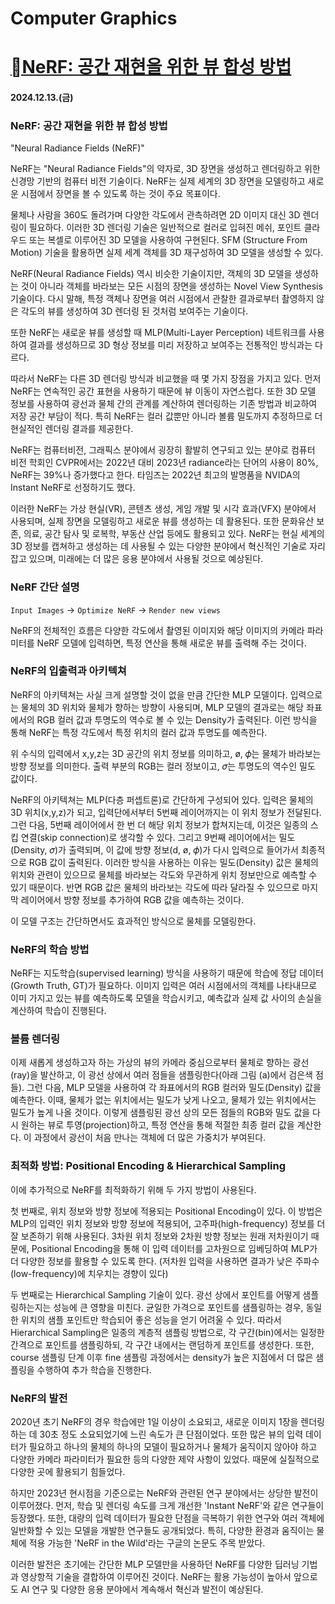 # Computer Graphics

# [NeRF: 공간 재현을 위한 뷰 합성 방법](https://blog-ko.superb-ai.com/nerf-view-synthesis-for-representing-scenes/)

#### 2024.12.13.(금)

### NeRF: 공간 재현을 위한 뷰 합성 방법

"Neural Radiance Fields (NeRF)"

NeRF는 "Neural Radiance Fields"의 약자로, 3D 장면을 생성하고 렌더링하고 위한 신경망 기반의 컴퓨터 비전 기술이다. NeRF는 실제 세계의 3D 장면을 모델링하고 새로운 시점에서 장면을 볼 수 있도록 하는 것이 주요 목표이다.

물체나 사람을 360도 돌려가며 다양한 각도에서 관측하려면 2D 이미지 대신 3D 렌더링이 필요하다. 이러한 3D 렌더링 기술은 일반적으로 컬러로 입혀진 메쉬, 포인트 클라우드 또는 복셀로 이루어진 3D 모델을 사용하여 구현된다. SFM (Structure From Motion) 기술을 활용하면 실제 세계 객체를 3D 재구성하여 3D 모델을 생성할 수 있다.

NeRF(Neural Radiance Fields) 역시 비슷한 기술이지만, 객체의 3D 모델을 생성하는 것이 아니라 객체를 바라보는 모든 시점의 장면을 생성하는 Novel View Synthesis 기술이다. 다시 말해, 특정 객체나 장면을 여러 시점에서 관찰한 결과로부터 촬영하지 않은 각도의 뷰를 생성하여 3D 렌더링 된 것처럼 보여주는 기술이다.

또한 NeRF는 새로운 뷰를 생성할 때 MLP(Multi-Layer Perception) 네트워크를 사용하여 결과를 생성하므로 3D 형상 정보를 미리 저장하고 보여주는 전통적인 방식과는 다르다.

따라서 NeRF는 다른 3D 렌더링 방식과 비교했을 때 몇 가지 장점을 가지고 있다. 먼저 NeRF는 연속적인 공간 표현을 사용하기 때문에 뷰 이동이 자연스럽다. 또한 3D 모델 정보를 사용하여 광선과 물체 간의 관계를 계산하여 렌더링하는 기존 방법과 비교하여 저장 공간 부담이 적다. 특히 NeRF는 컬러 값뿐만 아니라 볼륨 밀도까지 추정하므로 더 현실적인 렌더링 결과를 제공한다.

NeRF는 컴퓨터비전, 그래픽스 분야에서 굉장히 활발히 연구되고 있는 분야로 컴퓨터 비전 학회인 CVPR에서는 2022년 대비 2023년 radiance라는 단어의 사용이 80%, NeRF는 39%나 증가했다고 한다. 타임즈는 2022년 최고의 발명품을 NVIDA의 Instant NeRF로 선정하기도 했다.

이러한 NeRF는 가상 현실(VR), 콘텐츠 생성, 게임 개발 및 시각 효과(VFX) 분야에서 사용되며, 실제 장면을 모델링하고 새로운 뷰를 생성하는 데 활용된다. 또한 문화유산 보존, 의료, 공간 탐사 및 로복학, 부동산 산업 등에도 활용되고 있다. NeRF는 현실 세계의 3D 정보를 캡쳐하고 생성하는 데 사용될 수 있는 다양한 분야에서 혁신적인 기술로 자리 잡고 있으며, 미래에는 더 많은 응용 분야에서 사용될 것으로 예상된다.

### NeRF 간단 설명

`Input Images` -> `Optimize NeRF` -> `Render new views`

NeRF의 전체적인 흐름은 다양한 각도에서 촬영된 이미지와 해당 이미지의 카메라 파라미터를 NeRF 모델에 입력하면, 특정 연산을 통해 새로운 뷰를 출력해 주는 것이다.

### NeRF의 입출력과 아키텍쳐

NeRF의 아키텍쳐는 사실 크게 설명할 것이 없을 만큼 간단한 MLP 모델이다. 입력으로는 물체의 3D 위치와 물체가 향하는 방향이 사용되며, MLP 모델의 결과로는 해당 좌표에서의 RGB 컬러 값과 투명도의 역수로 볼 수 있는 Density가 출력된다. 이런 방식을 통해 NeRF는 특정 각도에서 특정 위치의 컬러 값과 투명도를 예측한다.

위 수식의 입력에서 x,y,z는 3D 공간의 위치 정보를 의미하고, ø, 𝜙는 물체가 바라보는 방향 정보를 의미한다. 출력 부분의 RGB는 컬러 정보이고, 𝜎는 투명도의 역수인 밀도 값이다.

NeRF의 아키텍쳐는 MLP(다층 퍼셉트론)로 간단하게 구성되어 있다. 입력은 물체의 3D 위치(x,y,z)가 되고, 입력단에서부터 5번째 레이어까지는 이 위치 정보가 전달된다. 그런 다음, 5번째 레이어에서 한 번 더 해당 위치 정보가 합쳐지는데, 이것은 일종의 스킵 연결(skip connection)로 생각할 수 있다. 그리고 9번째 레이어에서는 밀도(Density, 𝜎)가 출력되며, 이 값에 방향 정보(d, ø, 𝜙)가 다시 입력으로 들어가서 최종적으로 RGB 값이 출력된다. 이러한 방식을 사용하는 이유는 밀도(Density) 값은 물체의 위치와 관련이 있으므로 물체를 바라보는 각도와 무관하게 위치 정보만으로 예측할 수 있기 때문이다. 반면 RGB 값은 물체의 바라보는 각도에 따라 달라질 수 있으므로 마지막 레이어에서 방향 정보를 추가하여 RGB 값을 예측하는 것이다.

이 모델 구조는 간단하면서도 효과적인 방식으로 물체를 모델링한다.

### NeRF의 학습 방법

NeRF는 지도학습(supervised learning) 방식을 사용하기 때문에 학습에 정답 데이터 (Growth Truth, GT)가 필요하다. 이미지 입력은 여러 시점에서의 객체를 나타내므로 이미 가지고 있는 뷰를 예측하도록 모델을 학습시키고, 예측값과 실제 값 사이의 손실을 계산하여 학습이 진행된다.

### 볼륨 렌더링

이제 새롭게 생성하고자 하는 가상의 뷰의 카메라 중심으로부터 물체로 향하는 광선(ray)을 발산하고, 이 광선 상에서 여러 점들을 샘플링한다(아래 그림 (a)에서 검은색 점들). 그런 다음, MLP 모델을 사용하여 각 좌표에서의 RGB 컬러와 밀도(Density) 값을 예측한다. 이때, 물체가 없는 위치에서는 밀도가 낮게 나오고, 물체가 있는 위치에서는 밀도가 높게 나올 것이다. 이렇게 샘플링된 광선 상의 모든 점들의 RGB와 밀도 값을 다시 원하는 뷰로 투영(projection)하고, 특정 연산을 통해 적절한 최종 컬러 값을 계산한다. 이 과정에서 광선이 처음 만나는 객체에 더 많은 가중치가 부여된다.

### 최적화 방법: Positional Encoding & Hierarchical Sampling

이에 추가적으로 NeRF를 최적화하기 위해 두 가지 방법이 사용된다.

첫 번째로, 위치 정보와 방향 정보에 적용되는 Positional Encoding이 있다. 이 방법은 MLP의 입력인 위치 정보와 방향 정보에 적용되어, 고주파(high-frequency) 정보를 더 잘 보존하기 위해 사용된다. 3차원 위치 정보와 2차원 방향 정보는 원래 저차원이기 때문에, Positional Encoding을 통해 이 입력 데이터를 고차원으로 임베딩하여 MLP가 더 다양한 정보를 활용할 수 있도록 한다. (저차원 입력을 사용하면 결과가 낮은 주파수(low-frequency)에 치우치는 경향이 있다)

두 번째로는 Hierarchical Sampling 기술이 있다. 광선 상에서 포인트를 어떻게 샘플링하는지는 성능에 큰 영향을 미친다. 균일한 가격으로 포인트를 샘플링하는 경우, 동일한 위치의 샘플 포인트만 학습되어 좋은 성능을 얻기 어려울 수 있다. 따라서 Hierarchical Sampling은 일종의 계층적 샘플링 방법으로, 각 구간(bin)에서는 일정한 간격으로 포인트를 샘플링하되, 각 구간 내에서는 랜덤하게 포인트를 생성한다. 또한, course 샘플링 단계 이후 fine 샘플링 과정에서는 density가 높은 지점에서 더 많은 샘플링을 수행하여 추가 학습을 진행한다.

### NeRF의 발전

2020년 초기 NeRF의 경우 학습에만 1일 이상이 소요되고, 새로운 이미지 1장을 렌더링하는 데 30초 정도 소요되었기에 느린 속도가 큰 단점이었다. 또한 많은 뷰의 입력 데이터가 필요하고 하나의 물체의 하나의 모델이 필요하거나 물체가 움직이지 않아야 하고 다양한 카메라 파라미터가 필요한 등의 다양한 제약 사항이 있었다. 때문에 실질적으로 다양한 곳에 활용되기 힘들었다.

하지만 2023년 현시점을 기준으로는 NeRF와 관련된 연구 분야에서는 상당한 발전이 이루어졌다. 먼저, 학습 및 렌더링 속도를 크게 개선한 'Instant NeRF'와 같은 연구들이 등장했다. 또한, 대량의 입력 데이터가 필요한 단점을 극복하기 위한 연구와 여러 객체에 일반화할 수 있는 모델을 개발한 연구들도 공개되었다. 특히, 다양한 환경과 움직이는 물체에 적용 가능한 'NeRF in the Wild'라는 구글의 논문도 주목 받았다.

이러한 발전은 초기에는 간단한 MLP 모델만을 사용하던 NeRF를 다양한 딥러닝 기법과 영상항적 기술을 결합하여 이루어진 것이다. NeRF는 활용 가능성이 높아서 앞으로도 AI 연구 및 다양한 응용 분야에서 계속해서 혁신과 발전이 예상된다.
